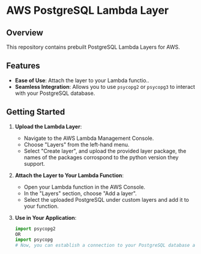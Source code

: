 # AWS PostgreSQL Lambda Layer 

## Overview
This repository contains prebuilt PostgreSQL Lambda Layers for AWS.

## Features
- **Ease of Use**: Attach the layer to your Lambda functio..
- **Seamless Integration**: Allows you to use `psycopg2` or `psycopg3` to interact with your PostgreSQL database.

## Getting Started
1. **Upload the Lambda Layer**:
   - Navigate to the AWS Lambda Management Console.
   - Choose "Layers" from the left-hand menu.
   - Select "Create layer", and upload the provided layer package, the names of the packages corrospond to the python version they support.

2. **Attach the Layer to Your Lambda Function**:
   - Open your Lambda function in the AWS Console.
   - In the "Layers" section, choose "Add a layer".
   - Select the uploaded PostgreSQL under custom layers and add it to your function.

3. **Use in Your Application**:
   ```python
   import psycopg2
   OR
   import psycopg
   # Now, you can establish a connection to your PostgreSQL database and execute SQL statements as usual.
